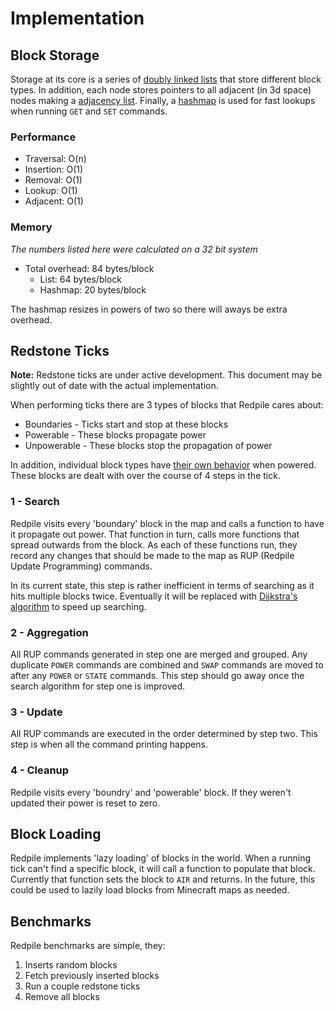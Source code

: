Implementation
==============

Block Storage
-------------

Storage at its core is a series of [doubly linked lists](http://en.wikipedia.org/wiki/Linked_list#Doubly_linked_list) that store different block types.
In addition, each node stores pointers to all adjacent (in 3d space) nodes making a [adjacency list](http://en.wikipedia.org/wiki/Adjacency_list).
Finally, a [hashmap](http://en.wikipedia.org/wiki/Hash_table) is used for fast lookups when running `GET` and `SET` commands.

### Performance

* Traversal: O(n)
* Insertion: O(1)
* Removal: O(1)
* Lookup: O(1)
* Adjacent: O(1)

### Memory

*The numbers listed here were calculated on a 32 bit system*

* Total overhead: 84 bytes/block
  * List: 64 bytes/block
  * Hashmap: 20 bytes/block

The hashmap resizes in powers of two so there will aways be extra overhead.


Redstone Ticks
--------------

**Note:** Redstone ticks are under active development.  This document may be slightly out of date with the actual implementation.

When performing ticks there are 3 types of blocks that Redpile cares about:

* Boundaries - Ticks start and stop at these blocks
* Powerable - These blocks propagate power
* Unpowerable - These blocks stop the propagation of power

In addition, individual block types have [their own behavior](blocks.md) when powered.
These blocks are dealt with over the course of 4 steps in the tick.

### 1 - Search

Redpile visits every 'boundary' block in the map and calls a function to have it propagate out power.
That function in turn, calls more functions that spread outwards from the block.
As each of these functions run, they record any changes that should be made to the map as RUP (Redpile Update Programming) commands.

In its current state, this step is rather inefficient in terms of searching as it hits multiple blocks twice.
Eventually it will be replaced with [Dijkstra's algorithm](http://en.wikipedia.org/wiki/Dijkstra's_algorithm) to speed up searching.

### 2 - Aggregation

All RUP commands generated in step one are merged and grouped.
Any duplicate `POWER` commands are combined and `SWAP` commands are moved to after any `POWER` or `STATE` commands.
This step should go away once the search algorithm for step one is improved.

### 3 - Update

All RUP commands are executed in the order determined by step two.
This step is when all the command printing happens.

### 4 - Cleanup

Redpile visits every 'boundry' and 'powerable' block.  If they weren't updated their power is reset to zero.


Block Loading
-------------

Redpile implements 'lazy loading' of blocks in the world.
When a running tick can't find a specific block, it will call a function to populate that block.
Currently that function sets the block to `AIR` and returns.
In the future, this could be used to lazily load blocks from Minecraft maps as needed.

Benchmarks
----------

Redpile benchmarks are simple, they:

1. Inserts random blocks
2. Fetch previously inserted blocks
3. Run a couple redstone ticks
4. Remove all blocks

